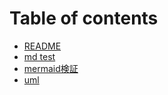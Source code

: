 # Table of contents

* [README](README.md)
* [md test](md-test.md)
* [mermaid検証](mermaid-jian-zheng.md)
* [uml](uml.md)
